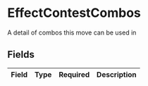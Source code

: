 # EffectContestCombos

A detail of combos this move can be used in


## Fields

| Field       | Type        | Required    | Description |
| ----------- | ----------- | ----------- | ----------- |